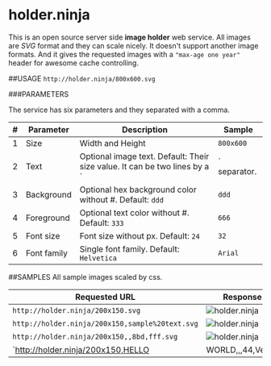 # holder.ninja
This is an open source server side __image holder__ web service. All images are _SVG_ format and they can scale nicely. It doesn't support another image formats. And it gives the requested images with a `"max-age one year"` header for awesome cache controlling.

##USAGE
`http://holder.ninja/800x600.svg`

###PARAMETERS

The service has six parameters and they separated with a comma.


| # |	Parameter |	Description |	Sample |
----|-----------|-------------|--------|
| 1 |	Size |	Width and Height |	`800x600` |
| 2 |	Text |	Optional image text. Default: Their size value. It can be two lines by a `|` separator.	 | `HELLO|WORLD`
| 3 |	Background |	Optional hex background color without #. Default: `ddd`	| `ddd` |
| 4 |	Foreground |	Optional text color without #. Default: `333` |	`666` |
| 5 |	Font size |	Font size without px. Default: `24` |	`32` |
| 6 |	Font family |	Single font family. Default: `Helvetica` |	`Arial` |


##SAMPLES
All sample images scaled by css.


| Requested URL | Response Image |
----------------|-----------------
| `http://holder.ninja/200x150.svg` | ![holder.ninja](http://holder.ninja/200x150.svg) |
| `http://holder.ninja/200x150,sample%20text.svg`  | ![holder.ninja](http://holder.ninja/200x150,sample%20text.svg) |
| `http://holder.ninja/200x150,,8bd,fff.svg`  |![holder.ninja](http://holder.ninja/200x150,,8bd,fff.svg) |
| `http://holder.ninja/200x150,HELLO|WORLD,,,44,Verdana.svg` |  ![holder.ninja](http://holder.ninja/200x150,HELLO\|WORLD,,,44,Verdana.svg) |


